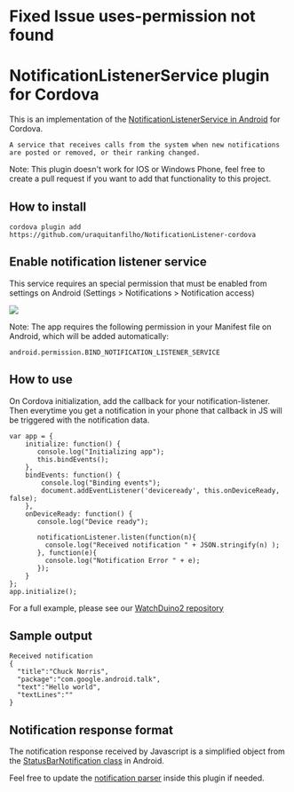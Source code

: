 # Fixed Issue uses-permission not found

# NotificationListenerService plugin for Cordova

This is an implementation of the
[NotificationListenerService in Android](https://developer.android.com/reference/android/service/notification/NotificationListenerService.html)
for Cordova.

    A service that receives calls from the system when new notifications are posted or removed, or their ranking changed.

Note: This plugin doesn't work for IOS or Windows Phone, feel free to create a pull request if you want to add that functionality to this project.

## How to install

    cordova plugin add https://github.com/uraquitanfilho/NotificationListener-cordova

## Enable notification listener service

This service requires an special permission that must be enabled from settings on Android (Settings > Notifications > Notification access)

![](/settings.jpg)

Note: The app requires the following permission in your Manifest file on Android, which will be added automatically:

    android.permission.BIND_NOTIFICATION_LISTENER_SERVICE

## How to use

On Cordova initialization, add the callback for your notification-listener.
Then everytime you get a notification in your phone that callback in JS will be triggered with the notification data.

```
var app = {
    initialize: function() {
       console.log("Initializing app");
       this.bindEvents();
    },
    bindEvents: function() {
        console.log("Binding events");
        document.addEventListener('deviceready', this.onDeviceReady, false);
    },
    onDeviceReady: function() {
       console.log("Device ready");

       notificationListener.listen(function(n){
         console.log("Received notification " + JSON.stringify(n) );
       }, function(e){
         console.log("Notification Error " + e);
       });
    }
};
app.initialize();
```

For a full example, please see our [WatchDuino2 repository](https://github.com/coconauts/watchduino2-companion-app)

## Sample output
```
Received notification
{
  "title":"Chuck Norris",
  "package":"com.google.android.talk",
  "text":"Hello world",
  "textLines":""
}
```

## Notification response format

The notification response received by Javascript is a simplified object from the
[StatusBarNotification class](https://developer.android.com/reference/android/service/notification/StatusBarNotification.html)
in Android.

Feel free to update the
 [notification parser](https://github.com/coconauts/NotificationListener-cordova/blob/master/src/android/NotificationCommands.java#L80) 
 inside this plugin if needed.
